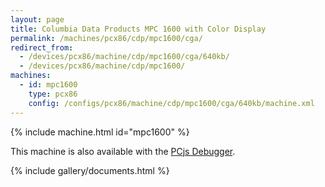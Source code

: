 ```yaml
---
layout: page
title: Columbia Data Products MPC 1600 with Color Display
permalink: /machines/pcx86/cdp/mpc1600/cga/
redirect_from:
  - /devices/pcx86/machine/cdp/mpc1600/cga/640kb/
  - /devices/pcx86/machine/cdp/mpc1600/
machines:
  - id: mpc1600
    type: pcx86
    config: /configs/pcx86/machine/cdp/mpc1600/cga/640kb/machine.xml
---
```


{% include machine.html id="mpc1600" %}

This machine is also available with the [PCjs Debugger](/configs/pcx86/machine/cdp/mpc1600/cga/640kb/debugger/machine.xml).

{% include gallery/documents.html %}
